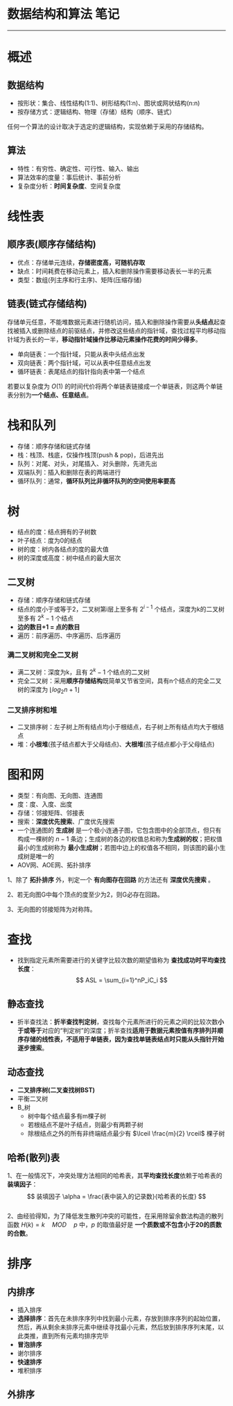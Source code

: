 # 数据结构和算法 笔记

----

# 概述

## 数据结构
* 按形状：集合、线性结构(1:1)、树形结构(1:n)、图状或网状结构(n:n)
* 按存储方式：逻辑结构、物理（存储）结构（顺序、链式）

任何一个算法的设计取决于选定的逻辑结构，实现依赖于采用的存储结构。

## 算法
* 特性：有穷性、确定性、可行性、输入、输出
* 算法效率的度量：事后统计、事前分析
* 复杂度分析：**时间复杂度**、空间复杂度


# 线性表

## 顺序表(顺序存储结构)
* 优点：存储单元连续，**存储密度高，可随机存取**
* 缺点：时间耗费在移动元素上，插入和删除操作需要移动表长一半的元素
* 类型：数组(列主序和行主序)、矩阵(压缩存储)

## 链表(链式存储结构)
存储单元任意，不能堆数据元素进行随机访问，插入和删除操作需要从**头结点**起查找被插入或删除结点的前驱结点，并修改这些结点的指针域，查找过程平均移动指针域为表长的一半，**移动指针域操作比移动元素操作花费的时间少得多**。

* 单向链表：一个指针域，只能从表中头结点出发
* 双向链表：两个指针域，可以从表中任意结点出发
* 循环链表：表尾结点的指针指向表中第一个结点

若要以复杂度为 $O(1)$ 的时间代价将两个单链表链接成一个单链表，则这两个单链表分别为**一个结点、任意结点**。


# 栈和队列
* 存储：顺序存储和链式存储
* 栈：栈顶、栈底，仅操作栈顶(push & pop)，后进先出
* 队列：对尾、对头，对尾插入、对头删除，先进先出
* 双端队列：插入和删除在表的两端进行
* 循环队列：通常，**循环队列比非循环队列的空间使用率要高**


# 树
* 结点的度：结点拥有的子树数
* 叶子结点：度为0的结点
* 树的度：树内各结点的度的最大值
* 树的深度或高度：树中结点的最大层次

## 二叉树
* 存储：顺序存储和链式存储
* 结点的度小于或等于2，二叉树第i层上至多有 $2^{i-1}$ 个结点，深度为k的二叉树至多有 $2^k-1$ 个结点
* **边的数目+1 = 点的数目**
* 遍历：前序遍历、中序遍历、后序遍历

### 满二叉树和完全二叉树
* 满二叉树：深度为k，且有 $2^k-1$ 个结点的二叉树
* 完全二叉树：采用**顺序存储结构**既简单又节省空间，具有n个结点的完全二叉树的深度为 $\lfloor log_2n+1\rfloor$
### 二叉排序树和堆
* 二叉排序树：左子树上所有结点均小于根结点，右子树上所有结点均大于根结点
* 堆：**小根堆**(孩子结点都大于父母结点)、**大根堆**(孩子结点都小于父母结点)


# 图和网
* 类型：有向图、无向图、连通图
* 度：度、入度、出度
* 存储：邻接矩阵、邻接表
* 搜索：**深度优先搜索**、广度优先搜索
* 一个连通图的 **生成树** 是一个极小连通子图，它包含图中的全部顶点，但只有构成一棵树的 $n-1$ 条边；生成树的各边的权值总和称为**生成树的权**；把权值最小的生成树称为 **最小生成树**；若图中边上的权值各不相同，则该图的最小生成树是唯一的
* AOV网、AOE网、拓扑排序

1、除了 **拓扑排序** 外，判定一个 **有向图存在回路** 的方法还有 **深度优先搜索** 。  

2、若无向图G中每个顶点的度至少为2，则G必存在回路。

3、无向图的邻接矩阵为对称阵。


# 查找
* 找到指定元素所需要进行的关键字比较次数的期望值称为 **查找成功时平均查找长度**：
$$
ASL = \sum_{i=1}^nP_iC_i
$$

## 静态查找
* 折半查找法：**折半查找判定树**，查找每个元素所进行的元素之间的比较次数**小于或等于**对应的“判定树”的深度；折半查找**适用于数据元素按值有序排列并顺序存储的线性表，不适用于单链表，因为查找单链表结点时只能从头指针开始逐步搜索**。

## 动态查找
* **二叉排序树(二叉查找树BST)**
* 平衡二叉树
* B_树
  - 树中每个结点最多有m棵子树
  - 若根结点不是叶子结点，则最少有两颗子树
  - 除根结点之外的所有非终端结点最少有 $\lceil \frac{m}{2} \rceil$ 棵子树

## 哈希(散列)表
1、在一般情况下，冲突处理方法相同的哈希表，其**平均查找长度**依赖于哈希表的**装填因子**：
$$
装填因子 \alpha = \frac{表中装入的记录数}{哈希表的长度}
$$  
2、由经验得知，为了降低发生散列冲突的可能性，在采用除留余数法构造的散列函数 $H(k) = k \quad MOD \quad p$ 中，$p$ 的取值最好是 **一个质数或不包含小于20的质数的合数**。

# 排序
## 内排序
* 插入排序
* **选择排序**：首先在未排序序列中找到最小元素，存放到排序序列的起始位置，然后，再从剩余未排序元素中继续寻找最小元素，然后放到排序序列末尾，以此类推，直到所有元素均排序完毕
* **冒泡排序**
* 谢尔排序
* **快速排序**
* 堆积排序
## 外排序
